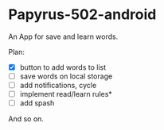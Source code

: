 # Papyrus-502-android
An App for save and learn words.

Plan:
 - [x] button to add words to list
 - [ ] save words on local storage
 - [ ] add notifications, cycle
 - [ ] implement read/learn rules*
 - [ ] add spash

And so on.
